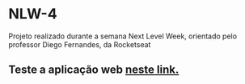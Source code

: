 # NLW-4
Projeto realizado durante a semana Next Level Week, orientado pelo professor Diego Fernandes, da Rocketseat

## Teste a aplicação web <a href="https://breathin.vercel.app/">neste link. </a>
